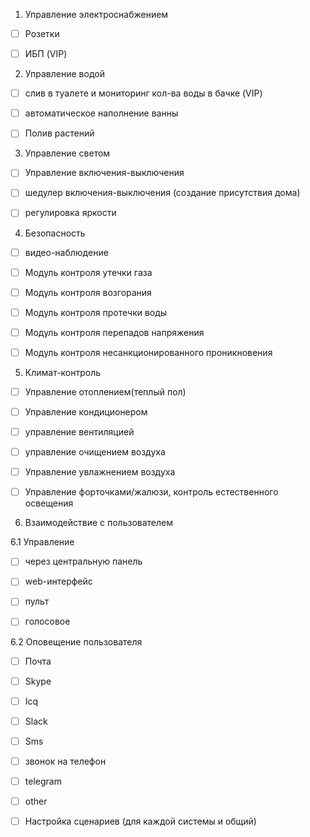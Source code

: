 1. Управление электроснабжением

* [ ] Розетки

* [ ] ИБП (VIP)

2. Управление водой

* [ ] слив в туалете и мониторинг кол-ва воды в бачке (VIP)

* [ ] автоматическое наполнение ванны

* [ ] Полив растений

3. Управление светом

* [ ] Управление включения-выключения

* [ ] шедулер включения-выключения (создание присутствия дома)

* [ ] регулировка яркости

4. Безопасность

* [ ] видео-наблюдение

* [ ] Модуль контроля утечки газа

* [ ] Модуль контроля возгорания

* [ ] Модуль контроля протечки воды

* [ ] Модуль контроля перепадов напряжения

* [ ] Модуль контроля несанкционированного проникновения

5. Климат-контроль

* [ ] Управление отоплением(теплый пол)

* [ ] Управление кондиционером

* [ ] управление вентиляцией

* [ ] управление очищением воздуха

* [ ] Управление увлажнением воздуха

* [ ] Управление форточками/жалюзи, контроль естественного освещения

6. Взаимодействие с пользователем

6.1 Управление

* [ ] через центральную панель

* [ ] web-интерфейс

* [ ] пульт

* [ ] голосовое

6.2 Оповещение пользователя

* [ ] Почта

* [ ] Skype

* [ ] Icq

* [ ] Slack

* [ ] Sms

* [ ] звонок на телефон

* [ ] telegram

* [ ] other

* [ ] Настройка сценариев (для каждой системы и общий)